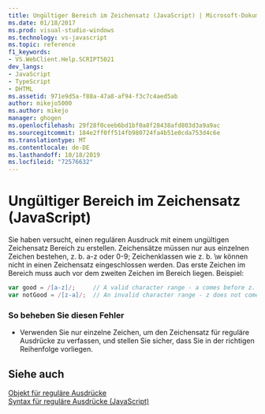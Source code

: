 ```yaml
---
title: Ungültiger Bereich im Zeichensatz (JavaScript) | Microsoft-Dokumentation
ms.date: 01/18/2017
ms.prod: visual-studio-windows
ms.technology: vs-javascript
ms.topic: reference
f1_keywords:
- VS.WebClient.Help.SCRIPT5021
dev_langs:
- JavaScript
- TypeScript
- DHTML
ms.assetid: 971e9d5a-f88a-47a8-af94-f3c7c4aed5ab
author: mikejo5000
ms.author: mikejo
manager: ghogen
ms.openlocfilehash: 29f28f0ceeb6bd1bf0a8f28438afd803d3a9a9ac
ms.sourcegitcommit: 184e2ff0ff514fb980724fa4b51e0cda753d4c6e
ms.translationtype: MT
ms.contentlocale: de-DE
ms.lasthandoff: 10/18/2019
ms.locfileid: "72576632"
---
```

# <a name="invalid-range-in-character-set-javascript"></a>Ungültiger Bereich im Zeichensatz (JavaScript)
Sie haben versucht, einen regulären Ausdruck mit einem ungültigen Zeichensatz Bereich zu erstellen. Zeichensätze müssen nur aus einzelnen Zeichen bestehen, z. b. a-z oder 0-9; Zeichenklassen wie z. b. \w können nicht in einen Zeichensatz eingeschlossen werden. Das erste Zeichen im Bereich muss auch vor dem zweiten Zeichen im Bereich liegen. Beispiel:  
  
```JavaScript  
var good = /[a-z]/;     // A valid character range - a comes before z.  
var notGood = /[z-a]/;  // An invalid character range - z does not come before a.  
```  
  
### <a name="to-correct-this-error"></a>So beheben Sie diesen Fehler  
  
- Verwenden Sie nur einzelne Zeichen, um den Zeichensatz für reguläre Ausdrücke zu verfassen, und stellen Sie sicher, dass Sie in der richtigen Reihenfolge vorliegen.  
  
## <a name="see-also"></a>Siehe auch  
 [Objekt für reguläre Ausdrücke](../../javascript/reference/regular-expression-object-javascript.md)    
 [Syntax für reguläre Ausdrücke (JavaScript)](https://msdn.microsoft.com/library/1400241x)